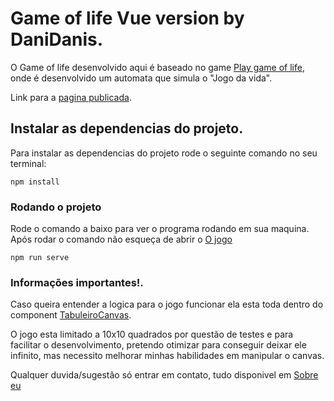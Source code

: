 # Game of life Vue version by DaniDanis.

O Game of life desenvolvido aqui é baseado no game [Play game of life](https://playgameoflife.com/), onde é desenvolvido um automata que simula o "Jogo da vida".

Link para a [pagina publicada](https://game-of-life-danidanis.vercel.app/). 

## Instalar as dependencias do projeto.

Para instalar as dependencias do projeto rode o seguinte comando no seu terminal:
```
npm install
```

### Rodando o projeto

Rode o comando a baixo para ver o programa rodando em sua maquina.
Após rodar o comando não esqueça de abrir o [O jogo](http://localhost:8080/)
```
npm run serve
```

### Informações importantes!.

Caso queira entender a logica para o jogo funcionar ela esta toda dentro do component [TabuleiroCanvas](src/components/TabuleiroCanvas.vue).

O jogo esta limitado a 10x10 quadrados por questão de testes e para facilitar o desenvolvimento, pretendo otimizar para conseguir deixar ele infinito, mas necessito melhorar minhas habilidades em manipular o canvas.

Qualquer duvida/sugestão só entrar em contato, tudo disponivel em [Sobre eu](https://danidanis.github.io/)


